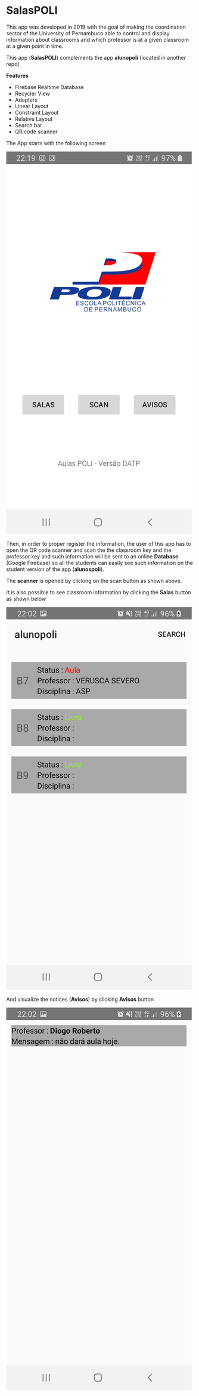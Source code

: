 # SalasPOLI

This app was developed in 2019 with the goal of making the coordination sector of the University of Pernambuco able to control and display information about classrooms and which professor is at a given classroom at a given point in time.

This app (**SalasPOLI**) complements the app **alunopoli** (located in another repo) 

**Features**
- Firebase Realtime Database
- Recycler View
- Adapters
- Linear Layout
- Constraint Layout
- Relative Layout
- Search bar
- QR code scanner

The App starts with the following screen

![screenshot](images/SalasPOLI.jpeg)

Then, in order to proper register the information, the user of this app has to open the QR code scanner and scan the the classroom key and the professor key and such information
will be sent to an online **Database** (Google Firebase) so all the students can easily see such information on the student version of the app (**alunospoli**).

The **scanner** is opened by clicking on the scan button as shown above.

It is also possible to see classroom information by clicking the **Salas** button as shown below

![screenshot](images/screenSalas.jpeg)

And visualize the notices (**Avisos**) by clicking **Avisos** button

![screenshot](images/screenAvisos.jpeg)

